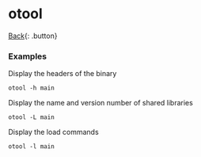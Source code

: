 # otool

[Back](../index.md){: .button}

### Examples

Display the headers of the binary

```
otool -h main
```

Display the name and version number of shared libraries

```
otool -L main
```

Display the load commands

```
otool -l main
```

